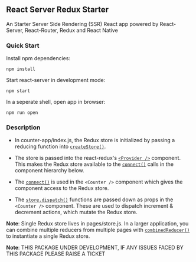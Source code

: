 ## React Server Redux Starter
An Starter Server Side Rendering (SSR) React app powered by React-Server, React-Router, Redux and React Native

### Quick Start
Install npm dependencies:
```
npm install
```

Start react-server in development mode:
```
npm start
```

In a seperate shell, open app in browser:
```
npm run open
```

### Description

* In counter-app/index.js, the Redux store is initialized by passing a reducing function into [`createStore()`](http://redux.js.org/docs/api/createStore.html).

* The store is passed into the react-redux's [`<Provider />`](https://github.com/reactjs/react-redux/blob/master/docs/api.md#provider-store) component. This makes the Redux store available to the [`connect()`](https://github.com/reactjs/react-redux/blob/master/docs/api.md#connectmapstatetoprops-mapdispatchtoprops-mergeprops-options) calls in the component hierarchy below.

* The [`connect()`](https://github.com/reactjs/react-redux/blob/master/docs/api.md#connectmapstatetoprops-mapdispatchtoprops-mergeprops-options) is used in the `<Counter />` component which gives the component access to the Redux store.

* The [`store.dispatch()`](http://redux.js.org/docs/api/Store.html#dispatch) functions are passed down as props in the `<Counter />` component. These are used to dispatch increment & decrement actions, which mutate the Redux store.

**Note**: Single Redux store lives in pages/store.js. In a larger application, you can combine multiple reducers from multiple pages with [`combinedReducer()`](http://redux.js.org/docs/api/combineReducers.html) to instantiate a single Redux store.

**Note**:
THIS PACKAGE UNDER DEVELOPMENT, IF ANY ISSUES FACED BY THIS PACKAGE PLEASE RAISE A TICKET